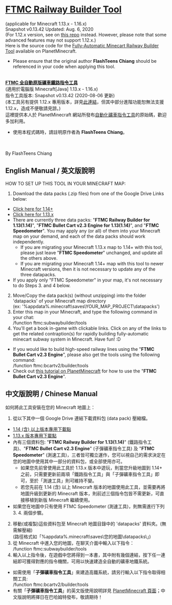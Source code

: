 # [FTMC Railway Builder Tool](https://www.planetminecraft.com/mod/1-12-x-vanilla-mod-fully-automatic-minecart-railway-builder-tool/)
(applicable for Minecraft 1.13.x - 1.16.x)<br>
Snapshot v0.13.42 Updated: Aug. 6, 2020<br>
(For 1.12.x version, see on [this repo](https://github.com/flashteens/FTMCRailBuilder) instead. However, please note that some advanced features may not support 1.12.x.)<br>
Here is the source code for the [Fully-Automatic Minecart Railway Builder Tool](https://www.planetminecraft.com/mod/1-12-x-vanilla-mod-fully-automatic-minecart-railway-builder-tool/) available on PlanetMinecraft.
* Please ensure that the original author **FlashTeens Chiang** should be referenced in your code when applying this tool.
<br>
<b><a href='https://www.planetminecraft.com/mod/1-12-x-vanilla-mod-fully-automatic-minecart-railway-builder-tool/'>FTMC 全自動原版礦車鐵路指令工具</a></b><br>
(適用於電腦版 Minecraft[Java] 1.13.x - 1.16.x)<br>
指令工具版本: Snapshot v0.13.42 (2020-08-06 更新)<br>
(本工具另有提供 1.12.x 專用版本，詳見<a href='https://github.com/flashteens/FTMCRailBuilder'>此連結</a>，但其中部分進階功能恕無法支援 1.12.x，造成不便敬請見諒。)<br>
這裡提供本人於 PlanetMinecraft 網站所發布<a href='https://www.planetminecraft.com/mod/1-12-x-vanilla-mod-fully-automatic-minecart-railway-builder-tool/'>自動化礦車指令工具</a>的原始碼，歡迎多加利用。

* 使用本程式碼時，請註明原作者為 <b>FlashTeens Chiang</b>。
<br>
<br>
By FlashTeens Chiang

## English Manual / 英文版說明

HOW TO SET UP THIS TOOL IN YOUR MINECRAFT MAP:
1. Download the data packs (.zip files) from one of the Google Drive Links below:
  * [Click here for 1.14+](https://drive.google.com/open?id=1i0RpLMziBHDBAy-fdQtkVPNrEIFL-fe7)
  * [Click here for 1.13.x](https://drive.google.com/open?id=1EqN13Qx_NxTx00wz4j64mXb0agOAUItS)
* There are currently three data packs: "<b>FTMC Railway Builder for 1.13(1.14)</b>", "<b>FTMC Bullet Cart v2.3 Engine for 1.13(1.14)</b>", and "<b>FTMC Speedometer</b>". You may apply any (or all) of them into your Minecraft map on your demand, and each of the data packs should work independently.
  * If you are migrating your Minecraft 1.13.x map to 1.14+ with this tool, please just leave "<b>FTMC Speedometer</b>" unchanged, and update all the others above.
  * If you are migrating your Minecraft 1.14+ map with this tool to newer Minecraft versions, then it is not necessary to update any of the three datapacks.
* If you apply only "FTMC Speedometer" in your map, it's not necessary to do Steps 3. and 4 below.
2. Move/Copy the data pack(s) (without unzipping) into the folder 'datapacks' of your Minecraft map directory<br>
   (ex: '%appdata%\.minecraft\saves\YOUR_MAP_PROJECT\datapacks\')
3. Enter this map in your Minecraft, and type the following command in your chat:<br>
   /function ftmc:subwaybuilder/tools<br>
4. You'll get a book in-game with clickable links. Click on any of the links to get the related contraption(s) for rapidly building fully-automatic minecart subway system in Minecraft. Have fun! :D
* If you would like to build high-speed railway lines using the "<b>FTMC Bullet Cart v2.3 Engine</b>", please also get the tools using the following command:<br>
   /function ftmc:bcartv2/builder/tools<br>
* Check out [this tutorial on PlanetMinecraft](https://www.planetminecraft.com/mod/1-13-instant-high-speed-railway-builder-tool-datapack/) for how to use the "<b>FTMC Bullet Cart v2.3 Engine</b>".


## 中文版說明 / Chinese Manual

如何將此工具安裝在您的 Minecraft 地圖上：
1. 從以下其中一個 Google Drive 連結下載資料包 (data pack) 壓縮檔。
  * [1.14 (含) 以上版本專用下載點](https://drive.google.com/open?id=1i0RpLMziBHDBAy-fdQtkVPNrEIFL-fe7)
  * [1.13.x 版本專用下載點](https://drive.google.com/open?id=1EqN13Qx_NxTx00wz4j64mXb0agOAUItS)
* 內有三個資料包: "<b>FTMC Railway Builder for 1.13(1.14)</b>" (鐵路指令工具)、"<b>FTMC Bullet Cart v2.3 Engine</b>" (子彈礦車指令工具) 及 "<b>FTMC Speedometer</b>" (測速工具)，三者皆可獨立運作，您可以視自己的需求決定在您的地圖中使用其中一部分的資料包，或全部使用亦可。
  * 如果您先前曾使用此工具於 1.13.x 版本中遊玩，則當您升級地圖到 1.14+ 之前，只需要更新前兩項「鐵路指令工具」與「子彈礦車指令工具」即可，至於「測速工具」則可維持不變。
  * 若您先前在 1.14 (含) 以上 Minecraft 版本的地圖使用此工具，並需要再將地圖升級到更新的 Minecraft 版本，則前述三個指令包皆不需更新，可直接移植到新版 Minecraft 繼續使用。
* 如果您在地圖中只有使用 FTMC Speedometer (測速工具)，則無需進行下列 3. 4. 兩個步驟。
2. 移動(或複製)這些資料包至 Minecraft 地圖目錄中的 'datapacks' 資料夾。(無需解壓縮)<br>
   (路徑格式如「%appdata%\.minecraft\saves\您的地圖\datapacks\」)
3. 從 Minecraft 中進入您的地圖，在聊天介面中輸入以下指令：<br>
   /function ftmc:subwaybuilder/tools<br>
4. 輸入以上指令後，在遊戲中您將得到一本書，其中附有幾個連結，按下任一連結即可獲得對應的指令機關，可用以快速建造全自動的礦車地鐵系統。
* 如需使用「<b>子彈礦車指令工具</b>」來建造高鐵系統，請另行輸入以下指令取得相關工具:<br>
   /function ftmc:bcartv2/builder/tools<br>
* 有關「<b>子彈礦車指令工具</b>」的英文版使用說明詳見 [PlanetMinecraft 頁面](https://www.planetminecraft.com/mod/1-13-instant-high-speed-railway-builder-tool-datapack/)；中文版說明將擇日在巴哈姆特發布，敬請期待！
